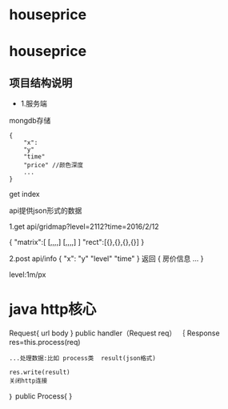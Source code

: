 # houseprice
# houseprice

## 项目结构说明

+ 1.服务端

mongdb存储
```
{
	"x":
	"y"
	"time"
	"price" //颜色深度
	...
}
```
get index


api提供json形式的数据

1.get api/gridmap?level=2112?time=2016/2/12

{
	"matrix":[
	[,,,,]
	[,,,,]
	]
	"rect":[{},{},{},{}]
}

2.post api/info
{
	"x":
	"y"
	"level"
	"time"
}
返回
{
房价信息
	...
}

level:1m/px


# java http核心
Request{
url
body
}
public handler（Request req）
｛
	Response  res=this.process(req)
	
	...处理数据:比如 process类  result(json格式)
	
	res.write(result)
	关闭http连接 
｝
public Process{
}
